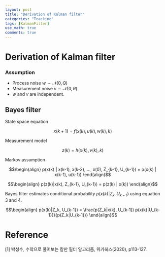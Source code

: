 ```yaml
---
layout: post
title: "Derivation of Kalman filter"
categories: "Tracking"
tags: [KalmanFilter]
use_math: true
comments: true
---
```


# Derivation of Kalman filter
### Assumption
* Process noise $w \sim \mathcal{N}\left(0, Q\right)$
* Measurement noise $v \sim \mathcal{N}\left(0, R\right)$
* $w$ and $v$ are independent.

## Bayes filter
State space equation

$$x(k+1) = f(x(k), u(k), w(k), k)$$

Measurement model 

$$\begin{equation*}z(k) = h(x(k), v(k), k)\end{equation*}$$

Markov assumption

$$\begin{align} p(x(k) | x(k-1), x(k-2), ..., x(0), Z_{k-1}, U_{k-1}) = p(x(k) | x(k-1), u(k-1)) \end{align}$$

$$\begin{align} p(z(k)|x(k), Z_{k-1}, U_{k-1}) = p(z(k) | x(k)) \end{align}$$

Bayes filter estimates conditional probability $p(x(k)|Z_k, U_{k-1})$ using equation 3 and 4.

$$\begin{align} p(x(k)|Z_k, U_{k-1}) = \frac{p(Z_k|x(k), U_{k-1}) p(x(k)|U_{k-1})}{p(Z_k|U_{k-1})} \end{align}$$



# Reference
[1] 박성수, 수학으로 풀어보는 칼만 필터 알고리즘, 위키북스(2020), p113-127.

